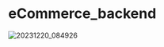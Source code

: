 ﻿# eCommerce_backend
![20231220_084926](https://github.com/Saniyaj21/eCommerce_backend/assets/111429200/f02a483e-8a0b-4313-bb9b-a68552fec6b8)

